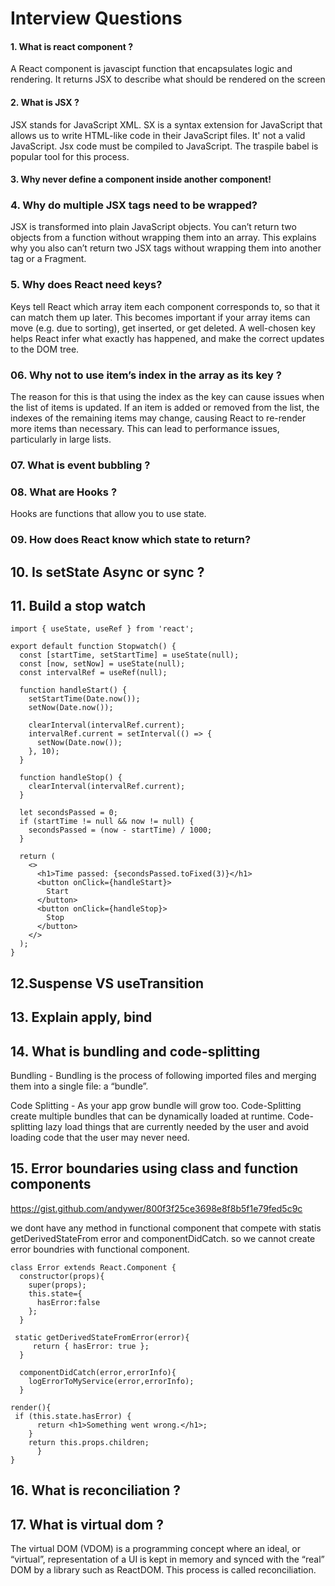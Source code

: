 # Interview Questions

#### 1. What is react component ?

A React component is javascipt function that encapsulates logic and rendering. It returns JSX to describe what should be rendered on the screen

#### 2. What is JSX ?

JSX stands for JavaScript XML. SX is a syntax extension for JavaScript that allows us to write HTML-like code in their JavaScript files. It' not a valid JavaScript. Jsx code must be compiled to JavaScript. The traspile babel is popular tool for this process.

#### 3. Why never define a component inside another component!

### 4. Why do multiple JSX tags need to be wrapped?

JSX is transformed into plain JavaScript objects. You can’t return two objects from a function without wrapping them into an array. This explains why you also can’t return two JSX tags without wrapping them into another tag or a Fragment.

### 5. Why does React need keys?

Keys tell React which array item each component corresponds to, so that it can match them up later. This becomes important if your array items can move (e.g. due to sorting), get inserted, or get deleted. A well-chosen key helps React infer what exactly has happened, and make the correct updates to the DOM tree.

### 06. Why not to use item’s index in the array as its key ?

The reason for this is that using the index as the key can cause issues when the list of items is updated. If an item is added or removed from the list, the indexes of the remaining items may change, causing React to re-render more items than necessary. This can lead to performance issues, particularly in large lists.

### 07. What is event bubbling ?

### 08. What are Hooks ?

Hooks are functions that allow you to use state.

### 09. How does React know which state to return?

## 10. Is setState Async or sync ?

## 11. Build a stop watch

```
import { useState, useRef } from 'react';

export default function Stopwatch() {
  const [startTime, setStartTime] = useState(null);
  const [now, setNow] = useState(null);
  const intervalRef = useRef(null);

  function handleStart() {
    setStartTime(Date.now());
    setNow(Date.now());

    clearInterval(intervalRef.current);
    intervalRef.current = setInterval(() => {
      setNow(Date.now());
    }, 10);
  }

  function handleStop() {
    clearInterval(intervalRef.current);
  }

  let secondsPassed = 0;
  if (startTime != null && now != null) {
    secondsPassed = (now - startTime) / 1000;
  }

  return (
    <>
      <h1>Time passed: {secondsPassed.toFixed(3)}</h1>
      <button onClick={handleStart}>
        Start
      </button>
      <button onClick={handleStop}>
        Stop
      </button>
    </>
  );
}
```

## 12.Suspense VS useTransition

## 13. Explain apply, bind

## 14. What is bundling and code-splitting

Bundling - Bundling is the process of following imported files and merging them into a single file: a “bundle”.

Code Splitting - As your app grow bundle will grow too. Code-Splitting create multiple bundles that can be dynamically loaded at runtime. Code-splitting lazy load things that are currently needed by the user and avoid loading code that the user may never need.

## 15. Error boundaries using class and function components

https://gist.github.com/andywer/800f3f25ce3698e8f8b5f1e79fed5c9c

we dont have any method in functional component that compete with statis getDerivedStateFrom error and componentDidCatch. so we cannot create error boundries with functional component. 

```
class Error extends React.Component {
  constructor(props){
    super(props);
    this.state={
      hasError:false
    };
  }

 static getDerivedStateFromError(error){
     return { hasError: true };
  }

  componentDidCatch(error,errorInfo){
    logErrorToMyService(error,errorInfo);
  }

render(){
 if (this.state.hasError) {
      return <h1>Something went wrong.</h1>;
    }
    return this.props.children;
      }
}

```

## 16. What is reconciliation ?

## 17. What is virtual dom ?

The virtual DOM (VDOM) is a programming concept where an ideal, or “virtual”, representation of a UI is kept in memory and synced with the “real” DOM by a library such as ReactDOM. This process is called reconciliation.
